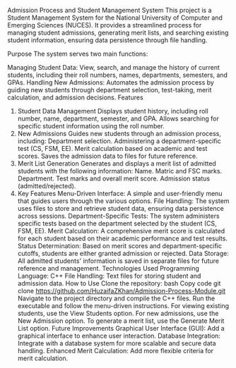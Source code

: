 Admission Process and Student Management System
This project is a Student Management System for the National University of Computer and Emerging Sciences (NUCES). It provides a streamlined process for managing student admissions, generating merit lists, and searching existing student information, ensuring data persistence through file handling.

Purpose
The system serves two main functions:

Managing Student Data: View, search, and manage the history of current students, including their roll numbers, names, departments, semesters, and GPAs.
Handling New Admissions: Automates the admission process by guiding new students through department selection, test-taking, merit calculation, and admission decisions.
Features
1. Student Data Management
Displays student history, including roll number, name, department, semester, and GPA.
Allows searching for specific student information using the roll number.
2. New Admissions
Guides new students through an admission process, including:
Department selection.
Administering a department-specific test (CS, FSM, EE).
Merit calculation based on academic and test scores.
Saves the admission data to files for future reference.
3. Merit List Generation
Generates and displays a merit list of admitted students with the following information:
Name.
Matric and FSC marks.
Department.
Test marks and overall merit score.
Admission status (admitted/rejected).
4. Key Features
Menu-Driven Interface: A simple and user-friendly menu that guides users through the various options.
File Handling: The system uses files to store and retrieve student data, ensuring data persistence across sessions.
Department-Specific Tests: The system administers specific tests based on the department selected by the student (CS, FSM, EE).
Merit Calculation: A comprehensive merit score is calculated for each student based on their academic performance and test results.
Status Determination: Based on merit scores and department-specific cutoffs, students are either granted admission or rejected.
Data Storage: All admitted students' information is saved in separate files for future reference and management.
Technologies Used
Programming Language: C++
File Handling: Text files for storing student and admission data.
How to Use
Clone the repository:
bash
Copy code
git clone https://github.com/HuzaifaZKhan/Admission-Process-Module.git
Navigate to the project directory and compile the C++ files.
Run the executable and follow the menu-driven instructions.
For viewing existing students, use the View Students option.
For new admissions, use the New Admission option.
To generate a merit list, use the Generate Merit List option.
Future Improvements
Graphical User Interface (GUI): Add a graphical interface to enhance user interaction.
Database Integration: Integrate with a database system for more scalable and secure data handling.
Enhanced Merit Calculation: Add more flexible criteria for merit calculation.